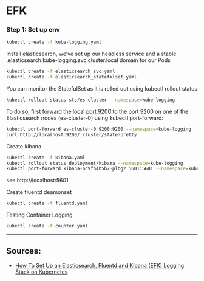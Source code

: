 # EFK


### Step 1: Set up env

```sh
kubectl create -f kube-logging.yaml
```

Install elasticsearch, we’ve set up our headless service and a stable .elasticsearch.kube-logging.svc.cluster.local domain for our Pods
```sh
kubectl create -f elasticsearch_svc.yaml
kubectl create -f elasticsearch_statefulset.yaml
```

You can monitor the StatefulSet as it is rolled out using kubectl rollout status
```sh
kubectl rollout status sts/es-cluster --namespace=kube-logging
```


To do so, first forward the local port 9200 to the port 9200 on one of the Elasticsearch nodes (es-cluster-0) using kubectl port-forward:
```sh
kubectl port-forward es-cluster-0 9200:9200 --namespace=kube-logging
curl http://localhost:9200/_cluster/state?pretty
```

Create kibana
```sh
kubectl create -f kibana.yaml
kubectl rollout status deployment/kibana --namespace=kube-logging
kubectl port-forward kibana-6c9fb4b5b7-plbg2 5601:5601 --namespace=kube-logging
```

see http://localhost:5601

Create fluentd deamonset
```sh
kubectl create -f fluentd.yaml
```

Testing Container Logging
```sh
kubectl create -f counter.yaml
```

---

## Sources:

- [How To Set Up an Elasticsearch, Fluentd and Kibana (EFK) Logging Stack on Kubernetes](https://www.digitalocean.com/community/tutorials/how-to-set-up-an-elasticsearch-fluentd-and-kibana-efk-logging-stack-on-kubernetes)

